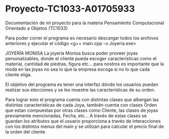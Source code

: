 # Proyecto-TC1033-A01705933
Documentación de mi proyecto para la materia Pensamiento Computacional Orientado a Objetos (TC1033) 

Para poder correr el programa es necesario descargar todos los archivos anteriores y ejecutar el código <g++ main.cpp -o Joyeria.exe>

JOYERÍA MONISA
La joyería Monisa busca poder proveer joyas personalizables, donde el cliente pueda escoger características como el material, cantidad de piedras, figura etc... para nostros es importante que la moda en las joyas no sea lo que la empresa escoga si no lo que cada cliente eliga. 

El objetivo del programa es tener una interfaz dónde los usuarios puedan realizar sus elecciones y se les muestre las características de su orden. 

Para lograr esto el programa cuenta con distintas clases que albergan las distintas características de cada Joya, también cuenta con clases Orden que estan compuestas por otras clases como Cliente, las clases de joyas previamente mencionadas, Fecha, etc... A través de estas clases se guardan los atributos que el usuario proporciona a través de interacciones con los distintos menus del main y se utilizan para calcular el precio final de la orden del cliente. 
